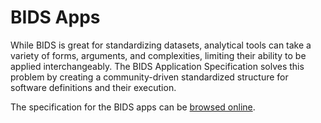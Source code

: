 # BIDS Apps

While BIDS is great for standardizing datasets, analytical tools can take a variety of forms, arguments,
and complexities, limiting their ability to be applied interchangeably.
The BIDS Application Specification solves this problem
by creating a community-driven standardized structure for software definitions and their execution.

The specification for the BIDS apps can be [browsed online](https://bids-standard.github.io/execution-spec/).
